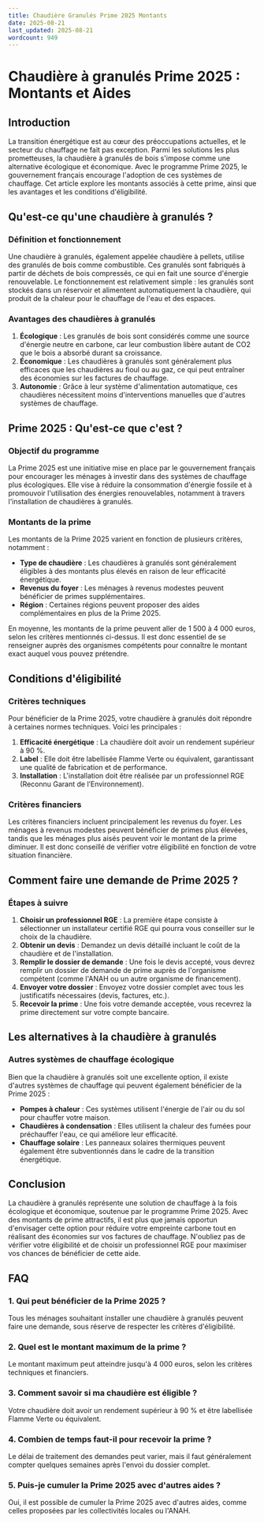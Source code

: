```yaml
---
title: Chaudière Granulés Prime 2025 Montants
date: 2025-08-21
last_updated: 2025-08-21
wordcount: 949
---
```


# Chaudière à granulés Prime 2025 : Montants et Aides

## Introduction

La transition énergétique est au cœur des préoccupations actuelles, et le secteur du chauffage ne fait pas exception. Parmi les solutions les plus prometteuses, la chaudière à granulés de bois s'impose comme une alternative écologique et économique. Avec le programme Prime 2025, le gouvernement français encourage l'adoption de ces systèmes de chauffage. Cet article explore les montants associés à cette prime, ainsi que les avantages et les conditions d'éligibilité.

## Qu'est-ce qu'une chaudière à granulés ?

### Définition et fonctionnement

Une chaudière à granulés, également appelée chaudière à pellets, utilise des granulés de bois comme combustible. Ces granulés sont fabriqués à partir de déchets de bois compressés, ce qui en fait une source d'énergie renouvelable. Le fonctionnement est relativement simple : les granulés sont stockés dans un réservoir et alimentent automatiquement la chaudière, qui produit de la chaleur pour le chauffage de l'eau et des espaces.

### Avantages des chaudières à granulés

1. **Écologique** : Les granulés de bois sont considérés comme une source d'énergie neutre en carbone, car leur combustion libère autant de CO2 que le bois a absorbé durant sa croissance.
2. **Économique** : Les chaudières à granulés sont généralement plus efficaces que les chaudières au fioul ou au gaz, ce qui peut entraîner des économies sur les factures de chauffage.
3. **Autonomie** : Grâce à leur système d'alimentation automatique, ces chaudières nécessitent moins d'interventions manuelles que d'autres systèmes de chauffage.

## Prime 2025 : Qu'est-ce que c'est ?

### Objectif du programme

La Prime 2025 est une initiative mise en place par le gouvernement français pour encourager les ménages à investir dans des systèmes de chauffage plus écologiques. Elle vise à réduire la consommation d'énergie fossile et à promouvoir l'utilisation des énergies renouvelables, notamment à travers l'installation de chaudières à granulés.

### Montants de la prime

Les montants de la Prime 2025 varient en fonction de plusieurs critères, notamment :

- **Type de chaudière** : Les chaudières à granulés sont généralement éligibles à des montants plus élevés en raison de leur efficacité énergétique.
- **Revenus du foyer** : Les ménages à revenus modestes peuvent bénéficier de primes supplémentaires.
- **Région** : Certaines régions peuvent proposer des aides complémentaires en plus de la Prime 2025.

En moyenne, les montants de la prime peuvent aller de 1 500 à 4 000 euros, selon les critères mentionnés ci-dessus. Il est donc essentiel de se renseigner auprès des organismes compétents pour connaître le montant exact auquel vous pouvez prétendre.

## Conditions d'éligibilité

### Critères techniques

Pour bénéficier de la Prime 2025, votre chaudière à granulés doit répondre à certaines normes techniques. Voici les principales :

1. **Efficacité énergétique** : La chaudière doit avoir un rendement supérieur à 90 %.
2. **Label** : Elle doit être labellisée Flamme Verte ou équivalent, garantissant une qualité de fabrication et de performance.
3. **Installation** : L'installation doit être réalisée par un professionnel RGE (Reconnu Garant de l’Environnement).

### Critères financiers

Les critères financiers incluent principalement les revenus du foyer. Les ménages à revenus modestes peuvent bénéficier de primes plus élevées, tandis que les ménages plus aisés peuvent voir le montant de la prime diminuer. Il est donc conseillé de vérifier votre éligibilité en fonction de votre situation financière.

## Comment faire une demande de Prime 2025 ?

### Étapes à suivre

1. **Choisir un professionnel RGE** : La première étape consiste à sélectionner un installateur certifié RGE qui pourra vous conseiller sur le choix de la chaudière.
2. **Obtenir un devis** : Demandez un devis détaillé incluant le coût de la chaudière et de l'installation.
3. **Remplir le dossier de demande** : Une fois le devis accepté, vous devrez remplir un dossier de demande de prime auprès de l'organisme compétent (comme l'ANAH ou un autre organisme de financement).
4. **Envoyer votre dossier** : Envoyez votre dossier complet avec tous les justificatifs nécessaires (devis, factures, etc.).
5. **Recevoir la prime** : Une fois votre demande acceptée, vous recevrez la prime directement sur votre compte bancaire.

## Les alternatives à la chaudière à granulés

### Autres systèmes de chauffage écologique

Bien que la chaudière à granulés soit une excellente option, il existe d'autres systèmes de chauffage qui peuvent également bénéficier de la Prime 2025 :

- **Pompes à chaleur** : Ces systèmes utilisent l'énergie de l'air ou du sol pour chauffer votre maison.
- **Chaudières à condensation** : Elles utilisent la chaleur des fumées pour préchauffer l'eau, ce qui améliore leur efficacité.
- **Chauffage solaire** : Les panneaux solaires thermiques peuvent également être subventionnés dans le cadre de la transition énergétique.

## Conclusion

La chaudière à granulés représente une solution de chauffage à la fois écologique et économique, soutenue par le programme Prime 2025. Avec des montants de prime attractifs, il est plus que jamais opportun d'envisager cette option pour réduire votre empreinte carbone tout en réalisant des économies sur vos factures de chauffage. N'oubliez pas de vérifier votre éligibilité et de choisir un professionnel RGE pour maximiser vos chances de bénéficier de cette aide.

## FAQ

### 1. Qui peut bénéficier de la Prime 2025 ?

Tous les ménages souhaitant installer une chaudière à granulés peuvent faire une demande, sous réserve de respecter les critères d'éligibilité.

### 2. Quel est le montant maximum de la prime ?

Le montant maximum peut atteindre jusqu'à 4 000 euros, selon les critères techniques et financiers.

### 3. Comment savoir si ma chaudière est éligible ?

Votre chaudière doit avoir un rendement supérieur à 90 % et être labellisée Flamme Verte ou équivalent.

### 4. Combien de temps faut-il pour recevoir la prime ?

Le délai de traitement des demandes peut varier, mais il faut généralement compter quelques semaines après l'envoi du dossier complet.

### 5. Puis-je cumuler la Prime 2025 avec d'autres aides ?

Oui, il est possible de cumuler la Prime 2025 avec d'autres aides, comme celles proposées par les collectivités locales ou l'ANAH.